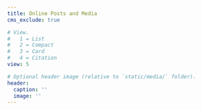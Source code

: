 ```yaml
---
title: Online Posts and Media
cms_exclude: true

# View.
#   1 = List
#   2 = Compact
#   3 = Card
#   4 = Citation
view: 5

# Optional header image (relative to `static/media/` folder).
header:
  caption: ''
  image: ''
---
```

